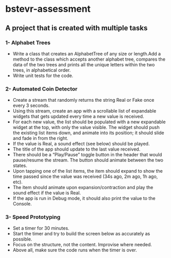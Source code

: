 # bstevr-assessment

## A project that is created with multiple tasks

### 1- Alphabet Trees

* Write a class that creates an AlphabetTree of any size or length.Add a method to the
class which accepts another alphabet tree, compares the data of the two trees and prints
all the unique letters within the two trees, in alphabetical order.
* Write unit tests for the code.

### 2- Automated Coin Detector

* Create a stream that randomly returns the string Real or Fake once every 3 seconds.
* Using this stream, create an app with a scrollable list of expandable widgets that gets
updated every time a new value is received.
* For each new value, the list should be populated with a new expandable widget at the
top, with only the value visible. The widget should push the existing list items down, and
animate into its position; it should slide and fade in from the right.
* If the value is Real, a sound effect (see below) should be played.
* The title of the app should update to the last value received.
* There should be a “Play/Pause” toggle button in the header that would pause/resume
the stream. The button should animate between the two states.
* Upon tapping one of the list items, the item should expand to show the time passed
since the value was received (34s ago, 2m ago, 1h ago, etc).
* The item should animate upon expansion/contraction and play the sound effect if the
value is Real.
* If the app is run in Debug mode, it should also print the value to the Console.

### 3- Speed Prototyping

* Set a timer for 30 minutes.
* Start the timer and try to build the screen below as accurately as possible.
* Focus on the structure, not the content. Improvise where needed.
* Above all, make sure the code runs when the timer is over.
  